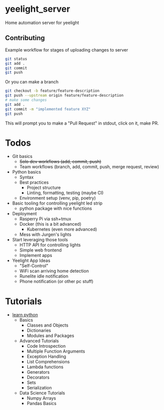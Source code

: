 # yeelight_server
Home automation server for yeelight

## Contributing

Example workflow for stages of uploading changes to server

```sh
git status
git add .
git commit
git push
``` 

Or you can make a branch

```sh
git checkout -b feature/feature-description
git push --upstream origin feature/feature-description
# make some changes
git add .
git commit -m "implemented feature XYZ"
git push
```

This will prompt you to make a "Pull Request" in stdout, click on it, make PR.

# Todos

* Git basics
  * ~~Solo dev workflows (add, commit, push)~~
  * Team workflows (branch, add, commit, push, merge request, review)
* Python basics
  * Syntax
  * Best practices
    * Project structure
    * Linting, formatting, testing (maybe CI)
  * Environment setup (venv, pip, poetry)
* Basic tooling for controlling yeelight led strip
  * python package with nice functions
* Deployment
  * Rasperry Pi via ssh+tmux
  * Docker (this is a bit advanced)
    * Kubernetes (even more advanced)
  * Mess with Jurgen's lights
* Start leveraging those tools
  * HTTP API for controlling lights
  * Simple web frontend
  * Implement apps
* Yeelight App Ideas
  * "Self-Control"
  * WiFi scan arriving home detection
  * Runelite idle notification
  * Phone notification (or other pc stuff)

# Tutorials

* [learn python](https://www.learnpython.org/)
  * Basics
      * Classes and Objects
      * Dictionaries
      * Modules and Packages
  * Advanced Tutorials
      * Code Introspection
      * Multiple Function Arguments
      * Exception Handling
      * List Comprehensions
      * Lambda functions
      * Generators
      * Decorators
      * Sets
      * Serialization
  * Data Science Tutorials
      * Numpy Arrays
      * Pandas Basics

